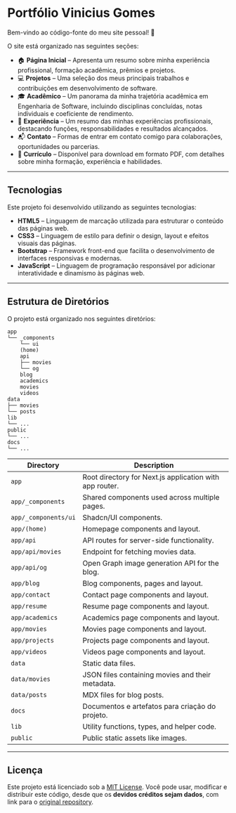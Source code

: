 # Portfólio Vinicius Gomes

Bem-vindo ao código-fonte do meu site pessoal! 👋

O site está organizado nas seguintes seções:

- 🏠 **Página Inicial** – Apresenta um resumo sobre minha experiência profissional, formação acadêmica, prêmios e projetos.
- 💻 **Projetos** – Uma seleção dos meus principais trabalhos e contribuições em desenvolvimento de software.
- 🎓 **Acadêmico** – Um panorama da minha trajetória acadêmica em Engenharia de Software, incluindo disciplinas concluídas, notas individuais e coeficiente de rendimento.
- 💼 **Experiência** – Um resumo das minhas experiências profissionais, destacando funções, responsabilidades e resultados alcançados.
- 📬 **Contato** – Formas de entrar em contato comigo para colaborações, oportunidades ou parcerias.
- 📄 **Currículo** – Disponível para download em formato PDF, com detalhes sobre minha formação, experiência e habilidades.

---

## Tecnologias

Este projeto foi desenvolvido utilizando as seguintes tecnologias:

- **HTML5** – Linguagem de marcação utilizada para estruturar o conteúdo das páginas web.
- **CSS3** – Linguagem de estilo para definir o design, layout e efeitos visuais das páginas.
- **Bootstrap** – Framework front-end que facilita o desenvolvimento de interfaces responsivas e modernas.
- **JavaScript** – Linguagem de programação responsável por adicionar interatividade e dinamismo às páginas web.

---

## Estrutura de Diretórios

O projeto está organizado nos seguintes diretórios:

```text
app
└── _components
    └── ui
    (home)
    api
    ├── movies
    └── og
    blog
    academics
    movies
    videos
data
├── movies
└── posts
lib
└── ...
public
└── ...
docs
└── ...
```

| Directory            | Description                                             |
| -------------------- | ------------------------------------------------------- |
| `app`                | Root directory for Next.js application with app router. |
| `app/_components`    | Shared components used across multiple pages.           |
| `app/_components/ui` | Shadcn/UI components.                                   |
| `app/(home)`         | Homepage components and layout.                         |
| `app/api`            | API routes for server-side functionality.               |
| `app/api/movies`     | Endpoint for fetching movies data.                      |
| `app/api/og`         | Open Graph image generation API for the blog.           |
| `app/blog`           | Blog components, pages and layout.                      |
| `app/contact`        | Contact page components and layout.                     |
| `app/resume`         | Resume page components and layout.                      |
| `app/academics`      | Academics page components and layout.                   |
| `app/movies`         | Movies page components and layout.                      |
| `app/projects`       | Projects page components and layout.                    |
| `app/videos`         | Videos page components and layout.                      |
| `data`               | Static data files.                                      |
| `data/movies`        | JSON files containing movies and their metadata.        |
| `data/posts`         | MDX files for blog posts.                               |
| `docs`         | Documentos e artefatos para criação do projeto.                               |
| `lib`                | Utility functions, types, and helper code.              |
| `public`             | Public static assets like images.                       |

---

## Licença

Este projeto está licenciado sob a [MIT License](./LICENSE).
Você pode usar, modificar e distribuir este código, desde que os **devidos créditos sejam dados**, com link para o [original repository](https://github.com/viniciusgomesrod/portfolio).
